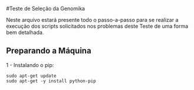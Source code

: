 #Teste de Seleção da Genomika

  Neste arquivo estará presente todo o passo-a-passo para se realizar a execução dos scripts solicitados nos problemas deste Teste de uma forma bem detalhada.
  
Preparando a Máquina
------------
1 - Instalando o pip:

    sudo apt-get update
    sudo apt-get -y install python-pip
